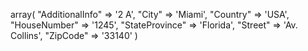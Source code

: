 array(
    "AdditionalInfo" => '2 A',
    "City" => 'Miami',
    "Country" => 'USA',
    "HouseNumber" => '1245',
    "StateProvince" => 'Florida',
    "Street" => 'Av. Collins',
    "ZipCode" => '33140'
)